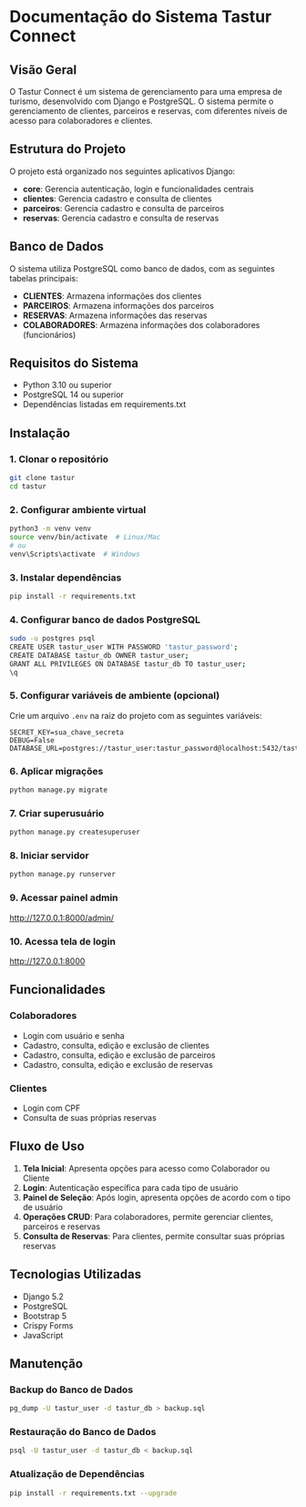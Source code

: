 # Documentação do Sistema Tastur Connect

## Visão Geral
O Tastur Connect é um sistema de gerenciamento para uma empresa de turismo, desenvolvido com Django e PostgreSQL. O sistema permite o gerenciamento de clientes, parceiros e reservas, com diferentes níveis de acesso para colaboradores e clientes.

## Estrutura do Projeto
O projeto está organizado nos seguintes aplicativos Django:
- **core**: Gerencia autenticação, login e funcionalidades centrais
- **clientes**: Gerencia cadastro e consulta de clientes
- **parceiros**: Gerencia cadastro e consulta de parceiros
- **reservas**: Gerencia cadastro e consulta de reservas

## Banco de Dados
O sistema utiliza PostgreSQL como banco de dados, com as seguintes tabelas principais:
- **CLIENTES**: Armazena informações dos clientes
- **PARCEIROS**: Armazena informações dos parceiros
- **RESERVAS**: Armazena informações das reservas
- **COLABORADORES**: Armazena informações dos colaboradores (funcionários)

## Requisitos do Sistema
- Python 3.10 ou superior
- PostgreSQL 14 ou superior
- Dependências listadas em requirements.txt

## Instalação

### 1. Clonar o repositório
```bash
git clone tastur
cd tastur
```

### 2. Configurar ambiente virtual
```bash
python3 -m venv venv
source venv/bin/activate  # Linux/Mac
# ou
venv\Scripts\activate  # Windows
```

### 3. Instalar dependências
```bash
pip install -r requirements.txt
```

### 4. Configurar banco de dados PostgreSQL
```bash
sudo -u postgres psql
CREATE USER tastur_user WITH PASSWORD 'tastur_password';
CREATE DATABASE tastur_db OWNER tastur_user;
GRANT ALL PRIVILEGES ON DATABASE tastur_db TO tastur_user;
\q
```

### 5. Configurar variáveis de ambiente (opcional)
Crie um arquivo `.env` na raiz do projeto com as seguintes variáveis:
```
SECRET_KEY=sua_chave_secreta
DEBUG=False
DATABASE_URL=postgres://tastur_user:tastur_password@localhost:5432/tastur_db
```

### 6. Aplicar migrações
```bash
python manage.py migrate
```

### 7. Criar superusuário
```bash
python manage.py createsuperuser
```

### 8. Iniciar servidor
```bash
python manage.py runserver
```
### 9. Acessar painel admin
http://127.0.0.1:8000/admin/

### 10. Acessa tela de login
http://127.0.0.1:8000
## Funcionalidades

### Colaboradores
- Login com usuário e senha
- Cadastro, consulta, edição e exclusão de clientes
- Cadastro, consulta, edição e exclusão de parceiros
- Cadastro, consulta, edição e exclusão de reservas

### Clientes
- Login com CPF
- Consulta de suas próprias reservas

## Fluxo de Uso

1. **Tela Inicial**: Apresenta opções para acesso como Colaborador ou Cliente
2. **Login**: Autenticação específica para cada tipo de usuário
3. **Painel de Seleção**: Após login, apresenta opções de acordo com o tipo de usuário
4. **Operações CRUD**: Para colaboradores, permite gerenciar clientes, parceiros e reservas
5. **Consulta de Reservas**: Para clientes, permite consultar suas próprias reservas

## Tecnologias Utilizadas
- Django 5.2
- PostgreSQL
- Bootstrap 5
- Crispy Forms
- JavaScript

## Manutenção

### Backup do Banco de Dados
```bash
pg_dump -U tastur_user -d tastur_db > backup.sql
```

### Restauração do Banco de Dados
```bash
psql -U tastur_user -d tastur_db < backup.sql
```

### Atualização de Dependências
```bash
pip install -r requirements.txt --upgrade
```



